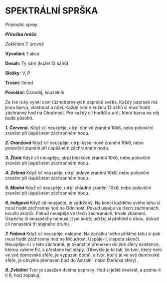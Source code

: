 # SPEKTRÁLNÍ SPRŠKA

*Prismatic spray*

***Příručka hráče***

*Zaklínání 7. úrovně*

**Vyvolání:** 1 akce

**Dosah:** Ty sám (kužel 12 sáhů)

**Složky:** V, P

**Trvání:** Ihned

**Povolání:** Čaroděj, kouzelník

Ze tvé ruky vyletí osm různobarevných paprsků světla. Každý paprsek má jinou barvu, vlastnost a účel. Každý tvor v kuželu 12 sáhů si musí hodit záchranný hod na Obratnost. Pro každý cíl hodk8 a urči, která barva na něj bude působit.

***1. Červená.*** Když cíl neuspěje, utrpí ohnivé zranění 10k6, nebo poloviční zranění při úspěšném záchranném hodu.

***2. Oranžová*** Když cíl neuspěje, utrpí kyselinové zranění 10k6, nebo  poloviční zranění při úspěšném záchranném hodu. 

***3. Žlutá*** Když cíl neuspěje, utrpí bleskové zranění 10k6, nebo  poloviční zranění při úspěšném záchranném hodu. 

***4. Zelená***	Když cíl neuspěje, utrpí jedové zranění 10k6, nebo poloviční zranění při úspěšném záchranném hodu.

***5. Modrá*** Když cíl neuspěje, utrpí chladné zranění 10k6, nebo poloviční zranění při úspěšném záchranném hodu.

***6. Indigová*** Když cíl neuspěje, je zadržený. Na konci každého svého tahu si musí hodit záchranný hod na Odolnost. Pokud uspěje ve třech  záchranách, kouzlo skončí. Pokud neuspěje ve třech záchranách, trvale zkamení. Úspěchy či neúspěchy nemusí jít po sobě;  udržuj si přehled o obou, dokud cíl nenasbírá tři stejného druhu.

***7. Fialová*** Když cíl neuspěje, oslepne. Na začátku tvého příštího tahu si pak musí hodit	záchranný hod na Moudrost. Uspěje-li, slepota skončí. Neuspěje-li i v této záchraně, je okamžitě přenesen do jiné sféry existence, kterou vybere PJ, a přestane být slepý. (Obvykle je to tak, že tvor, který není ve své domovské sféře, je vypuzen domů, a tvor, který je ve své domovské sféře, je obvykle přenesen buď do Astrální, nebo Éterické sféry).

***8. Zvláštní*** Tvor je zasažen dvěma paprsky. Hod si ještě dvakrát, a padne-li ti 8, hod zopakuj.
